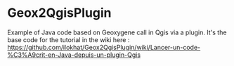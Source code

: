 # Geox2QgisPlugin
 Example of Java code based on Geoxygene call in Qgis  via a plugin.
 It's the base code for the tutorial in the wiki here :  
https://github.com/ilokhat/Geox2QgisPlugin/wiki/Lancer-un-code-%C3%A9crit-en-Java-depuis-un-plugin-Qgis
